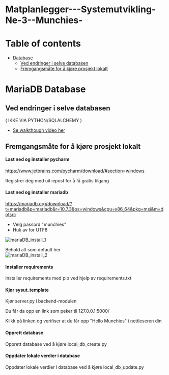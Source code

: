 # Matplanlegger---Systemutvikling-Ne-3--Munchies-

Table of contents
=================
* [Database](#mariadb-database)
  * [Ved endringer i selve databasen](#ved-endringer-i-selve-databasen)
  * [Fremgangsmåte for å kjøre prosjekt lokalt](#fremgangsmåte-for-å-kjøre-prosjekt-lokalt)

# MariaDB Database

## Ved endringer i selve databasen

( IKKE VIA PYTHON/SQLALCHEMY )

- [Se walkthough video her](https://youtu.be/djnFpc5HZOY)



## Fremgangsmåte for å kjøre prosjekt lokalt

#### Last ned og installer pycharm

https://www.jetbrains.com/pycharm/download/#section=windows

Registrer deg med uit-epost for å få gratis tilgang 

#### Last ned og installer mariadb

https://mariadb.org/download/?t=mariadb&p=mariadb&r=10.7.3&os=windows&cpu=x86_64&pkg=msi&m=dotsrc

- Velg passord "munchies"  
- Huk av for UTF8

![mariaDB_install_1](https://user-images.githubusercontent.com/98937880/154868769-7f317a29-1109-45bd-a5e2-23c48ac878d3.png)

Behold alt som default her  
![mariaDB_install_2](https://user-images.githubusercontent.com/98937880/154868776-a0fa6d99-c317-4a4d-8d16-9dbc74a318ad.png)

#### Installer requirements

Installer requirements med pip ved hjelp av requirements.txt


#### Kjør sysut_template

Kjør server.py i backend-modulen

Du får da opp en link som peker til 127.0.0.1:5000/

Klikk på linken og verifiser at du får opp "Hello Munchies" i nettleseren din

#### Opprett database
Opprett database ved å kjøre local_db_create.py

#### Oppdater lokale verdier i database
Oppdater lokale verdier i database ved å kjøre local_db_update.py
